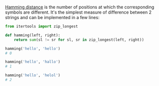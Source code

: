 [Hamming distance](https://en.wikipedia.org/wiki/Hamming_distance) is the number of positions at which the corresponding symbols are different. It's the simplest measure of difference between 2 strings and can be implemented in a few lines:

```python
from itertools import zip_longest

def hamming(left, right):
    return sum(sl != sr for sl, sr in zip_longest(left, right))

hamming('hello', 'hello')
# 0

hamming('hello', 'hallo')
# 1

hamming('hello', 'helol')
# 2
```
